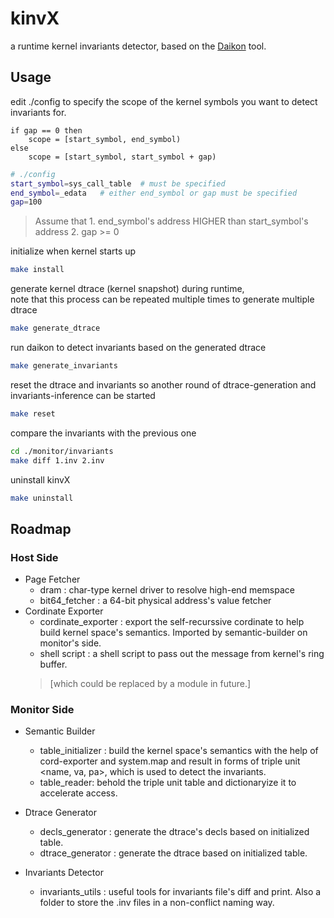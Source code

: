 # kinvX
a runtime kernel invariants detector, based on the [Daikon](https://plse.cs.washington.edu/daikon/) tool. 

## Usage

edit ./config to specify the scope of the kernel symbols you want to detect invariants for.
```
if gap == 0 then
    scope = [start_symbol, end_symbol)
else
    scope = [start_symbol, start_symbol + gap)
```

```bash
# ./config
start_symbol=sys_call_table  # must be specified
end_symbol=_edata   # either end_symbol or gap must be specified
gap=100
```
> Assume that 1. end_symbol's address HIGHER than start_symbol's address 2. gap >= 0

initialize when kernel starts up
```bash
make install
```

generate kernel dtrace (kernel snapshot) during runtime,\
note that this process can be repeated multiple times to generate multiple dtrace
```bash
make generate_dtrace
```

run daikon to detect invariants based on the generated dtrace
```bash
make generate_invariants
```

reset the dtrace and invariants so another round of dtrace-generation and invariants-inference can be started
```bash
make reset
``` 

compare the invariants with the previous one
```bash
cd ./monitor/invariants
make diff 1.inv 2.inv
```

uninstall kinvX
```bash
make uninstall
```

## Roadmap
### Host Side
* Page Fetcher
    * dram : char-type kernel driver to resolve high-end memspace
    * bit64_fetcher : a 64-bit physical address's value fetcher
* Cordinate Exporter
    * cordinate_exporter : export the self-recurssive cordinate to help build kernel space's semantics. Imported by semantic-builder on monitor's side.
    * shell script : a shell script to pass out the message from kernel's ring buffer. 
    > [which could be replaced by a module in future.]
### Monitor Side
* Semantic Builder
    * table_initializer : build the kernel space's semantics with the help of cord-exporter and system.map and result in forms of triple unit <name, va, pa>, which is used to detect the invariants.
    * table_reader: behold the triple unit table and dictionaryize it to accelerate access.
* Dtrace Generator
    * decls_generator : generate the dtrace's decls based on initialized table.
    * dtrace_generator : generate the dtrace based on initialized table.

* Invariants Detector
    * invariants_utils : useful tools for invariants file's diff and print. Also a folder to store the .inv files in a non-conflict naming way.